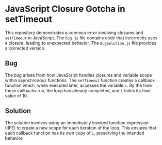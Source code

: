 # JavaScript Closure Gotcha in setTimeout

This repository demonstrates a common error involving closures and `setTimeout` in JavaScript. The `bug.js` file contains code that incorrectly uses a closure, leading to unexpected behavior. The `bugSolution.js` file provides a corrected version.

## Bug

The bug arises from how JavaScript handles closures and variable scope within asynchronous functions.  The `setTimeout` function creates a callback function which, when executed later, accesses the variable `i`. By the time these callbacks run, the loop has already completed, and `i` holds its final value of 10.

## Solution

The solution involves using an immediately invoked function expression (IIFE) to create a new scope for each iteration of the loop. This ensures that each callback function has its own copy of `i`, preserving the intended behavior.